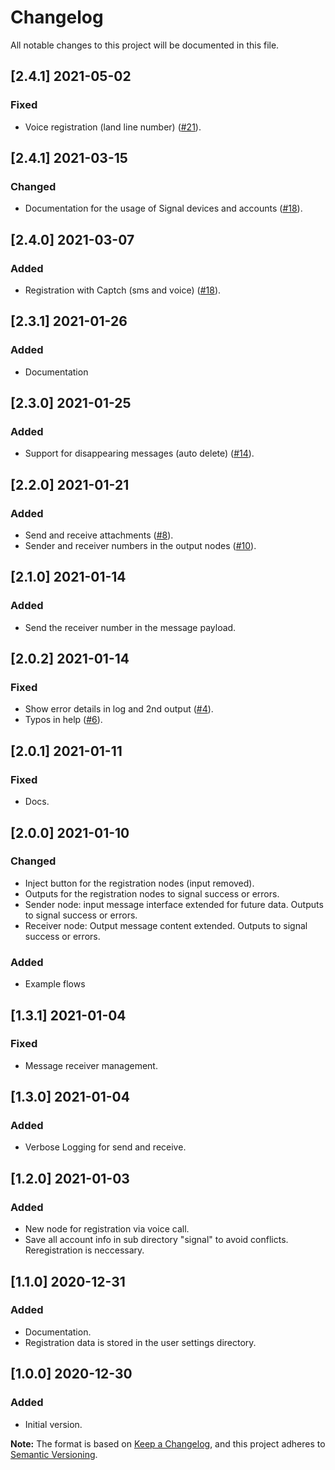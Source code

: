 # Changelog
All notable changes to this project will be documented in this file.

## [2.4.1] 2021-05-02
### Fixed
- Voice registration (land line number) ([#21](https://github.com/gausma/nodered-contrib-signal-client/issues/21)).

## [2.4.1] 2021-03-15
### Changed
- Documentation for the usage of Signal devices and accounts ([#18](https://github.com/gausma/nodered-contrib-signal-client/issues/18)).

## [2.4.0] 2021-03-07
### Added
- Registration with Captch (sms and voice) ([#18](https://github.com/gausma/nodered-contrib-signal-client/issues/18)).

## [2.3.1] 2021-01-26
### Added
- Documentation

## [2.3.0] 2021-01-25
### Added
- Support for disappearing messages (auto delete) ([#14](https://github.com/gausma/nodered-contrib-signal-client/issues/14)).

## [2.2.0] 2021-01-21
### Added
- Send and receive attachments ([#8](https://github.com/gausma/nodered-contrib-signal-client/issues/8)).
- Sender and receiver numbers in the output nodes ([#10](https://github.com/gausma/nodered-contrib-signal-client/issues/10)).

## [2.1.0] 2021-01-14
### Added
- Send the receiver number in the message payload.

## [2.0.2] 2021-01-14
### Fixed
- Show error details in log and 2nd output ([#4](https://github.com/gausma/nodered-contrib-signal-client/issues/4)).
- Typos in help ([#6](https://github.com/gausma/nodered-contrib-signal-client/issues/6)).

## [2.0.1] 2021-01-11
### Fixed
- Docs.

## [2.0.0] 2021-01-10
### Changed
- Inject button for the registration nodes (input removed).
- Outputs for the registration nodes to signal success or errors.
- Sender node: input message interface extended for future data. Outputs to signal success or errors.
- Receiver node: Output message content extended. Outputs to signal success or errors.

### Added
- Example flows

## [1.3.1] 2021-01-04
### Fixed
- Message receiver management.

## [1.3.0] 2021-01-04
### Added
- Verbose Logging for send and receive.

## [1.2.0] 2021-01-03
### Added
- New node for registration via voice call.
- Save all account info in sub directory "signal" to avoid conflicts. Reregistration is neccessary.

## [1.1.0] 2020-12-31
### Added
 - Documentation.
 - Registration data is stored in the user settings directory.

## [1.0.0] 2020-12-30
### Added
 - Initial version.

**Note:** The format is based on [Keep a Changelog](https://keepachangelog.com/en/1.0.0/), and this project adheres to [Semantic Versioning](https://semver.org/spec/v2.0.0.html).

